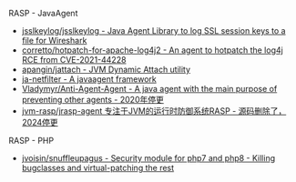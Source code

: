 RASP - JavaAgent

* [jsslkeylog/jsslkeylog - Java Agent Library to log SSL session keys to a file for Wireshark](https://github.com/jsslkeylog/jsslkeylog)
* [corretto/hotpatch-for-apache-log4j2 - An agent to hotpatch the log4j RCE from CVE-2021-44228](https://github.com/corretto/hotpatch-for-apache-log4j2)
* [apangin/jattach - JVM Dynamic Attach utility](https://github.com/apangin/jattach)
* [ja-netfilter - A javaagent framework](https://gitee.com/ja-netfilter/ja-netfilter)
* [Vladymyr/Anti-Agent-Agent - A java agent with the main purpose of preventing other agents - 2020年停更](https://github.com/Vladymyr/Anti-Agent-Agent)
* [jvm-rasp/jrasp-agent 专注于JVM的运行时防御系统RASP - 源码删除了，2024停更](https://github.com/jvm-rasp/jrasp-agent)

RASP - PHP

* [jvoisin/snuffleupagus - Security module for php7 and php8 - Killing bugclasses and virtual-patching the rest](https://github.com/jvoisin/snuffleupagus)
